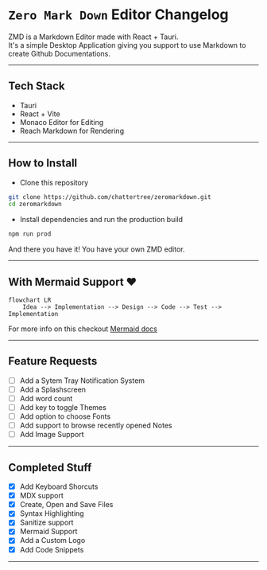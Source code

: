 # `Zero Mark Down` Editor Changelog

ZMD is a Markdown Editor made with React + Tauri.<br>
It's a simple Desktop Application giving you support to use Markdown to create Github Documentations.

---

## Tech Stack

- Tauri
- React + Vite
- Monaco Editor for Editing
- Reach Markdown for Rendering

---

## How to Install

- Clone this repository

```bash
git clone https://github.com/chattertree/zeromarkdown.git
cd zeromarkdown
```

- Install dependencies and run the production build

```bash
npm run prod
```

And there you have it! You have your own ZMD editor.

---

## With Mermaid Support ❤️

```mermaid
flowchart LR
    Idea --> Implementation --> Design --> Code --> Test --> Implementation
```

For more info on this checkout [Mermaid docs](https://mermaid.js.org/intro/)

---

## Feature Requests

- [ ] Add a Sytem Tray Notification System
- [ ] Add a Splashscreen
- [ ] Add word count
- [ ] Add key to toggle Themes
- [ ] Add option to choose Fonts
- [ ] Add support to browse recently opened Notes
- [ ] Add Image Support

---

## Completed Stuff

- [x] Add Keyboard Shorcuts
- [x] MDX support
- [x] Create, Open and Save Files
- [x] Syntax Highlighting
- [x] Sanitize support
- [x] Mermaid Support
- [x] Add a Custom Logo
- [x] Add Code Snippets

---